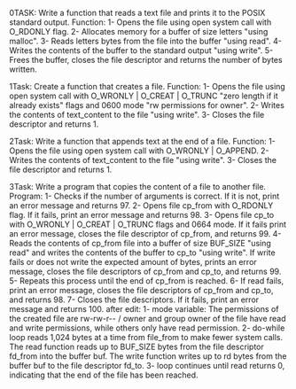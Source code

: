0TASK: Write a function that reads a text file and prints it to the POSIX standard output.
Function:
1- Opens the file using open system call with O_RDONLY flag.
2- Allocates memory for a buffer of size letters "using malloc".
3- Reads letters bytes from the file into the buffer "using read".
4- Writes the contents of the buffer to the standard output "using write".
5- Frees the buffer, closes the file descriptor and returns the number of bytes written.

1Task: Create a function that creates a file.
Function:
1- Opens the file using open system call with O_WRONLY | O_CREAT | O_TRUNC "zero length if it already exists" flags and 0600 mode "rw permissions for owner".
2- Writes the contents of text_content to the file "using write".
3- Closes the file descriptor and returns 1.

2Task: Write a function that appends text at the end of a file.
Function:
1- Opens the file using open system call with O_WRONLY | O_APPEND.
2- Writes the contents of text_content to the file "using write".
3- Closes the file descriptor and returns 1.

3Task: Write a program that copies the content of a file to another file.
Program:
1- Checks if the number of arguments is correct. If it is not, print an error message and returns 97.
2- Opens file cp_from with O_RDONLY flag. If it fails, print an error message and returns 98.
3- Opens file cp_to with O_WRONLY | O_CREAT | O_TRUNC flags and 0664 mode. If it fails print an error message, closes the file descriptor of cp_from, and returns 99.
4- Reads the contents of cp_from file into a buffer of size BUF_SIZE "using read" and writes the contents of the buffer to cp_to "using write". If write fails or does not write the expected amount of bytes, prints an error message, closes the file descriptors of cp_from and cp_to, and returns 99. 
5- Repeats this process until the end of cp_from is reached.
6- If read fails, print an error message, closes the file descriptors of cp_from and cp_to, and returns 98.
7- Closes the file descriptors. If it fails, print an error message and returns 100.
after edit:
1- mode variable: The permissions of the created file are rw-rw-r-- / owner and group owner of the file have read and write permissions, while others only have read permission.
2- do-while loop reads 1,024 bytes at a time from file_from to make fewer system calls. The read function reads up to BUF_SIZE bytes from the file descriptor fd_from into the buffer buf. The write function writes up to rd bytes from the buffer buf to the file descriptor fd_to.
3- loop continues until read returns 0, indicating that the end of the file has been reached.
